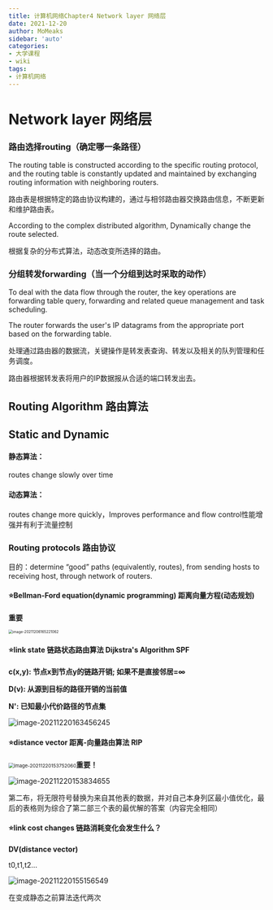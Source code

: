 ```yaml
---
title: 计算机网络Chapter4 Network layer 网络层
date: 2021-12-20
author: MoMeaks
sidebar: 'auto'
categories:
- 大学课程
- wiki
tags:
- 计算机网络
---
```



# Network layer 网络层

### 路由选择routing（确定哪一条路径）

The routing table is constructed according to the specific routing protocol, and the routing table is constantly updated and maintained by exchanging routing information with neighboring routers. 

路由表是根据特定的路由协议构建的，通过与相邻路由器交换路由信息，不断更新和维护路由表。

According to the complex distributed algorithm, Dynamically change the route selected.

根据复杂的分布式算法，动态改变所选择的路由。

### 分组转发forwarding（当一个分组到达时采取的动作）

To deal with the data flow through the router, the key operations are forwarding table query, forwarding and related queue management and task scheduling.

The router forwards the user's IP datagrams from the appropriate port based on the forwarding table.

处理通过路由器的数据流，关键操作是转发表查询、转发以及相关的队列管理和任务调度。

路由器根据转发表将用户的IP数据报从合适的端口转发出去。

## Routing Algorithm 路由算法

## Static and Dynamic

#### 静态算法：

routes change slowly over  time

#### 动态算法：

routes change more  quickly，Improves performance and flow control性能增强并有利于流量控制

### Routing protocols 路由协议

目的：determine “good” paths  (equivalently, routes), from sending hosts to  receiving host, through network of routers.

#### :star:Bellman-Ford equation(dynamic programming) 距离向量方程(动态规划)

**重要**

<img src="https://mc-web-1259409954.cos.ap-guangzhou.myqcloud.com/MyImages/image-20211206165221062.png" alt="image-20211206165221062" style="zoom:50%;" />

#### :star:link state 链路状态路由算法  Dijkstra's Algorithm SPF

**c(x,y): 节点x到节点y的链路开销; 如果不是直接邻居=∞**

**D(v): 从源到目标的路径开销的当前值**

**N': 已知最小代价路径的节点集**

![image-20211220163456245](https://mc-web-1259409954.cos.ap-guangzhou.myqcloud.com/MyImages/image-20211220163456245.png)

#### :star:distance vector 距离-向量路由算法 RIP

<img src="https://mc-web-1259409954.cos.ap-guangzhou.myqcloud.com/MyImages/image-20211220153752060.png" alt="image-20211220153752060" style="zoom:67%;" />**重要！**

![image-20211220153834655](https://mc-web-1259409954.cos.ap-guangzhou.myqcloud.com/MyImages/image-20211220153834655.png)

第二布，将无限符号替换为来自其他表的数据，并对自己本身列区最小值优化，最后的表格则为综合了第二部三个表的最优解的答案（内容完全相同）

#### :star:link cost changes 链路消耗变化会发生什么？

**DV(distance vector)**

t0,t1,t2...

![image-20211220155156549](https://mc-web-1259409954.cos.ap-guangzhou.myqcloud.com/MyImages/image-20211220155156549.png)

在变成静态之前算法迭代两次